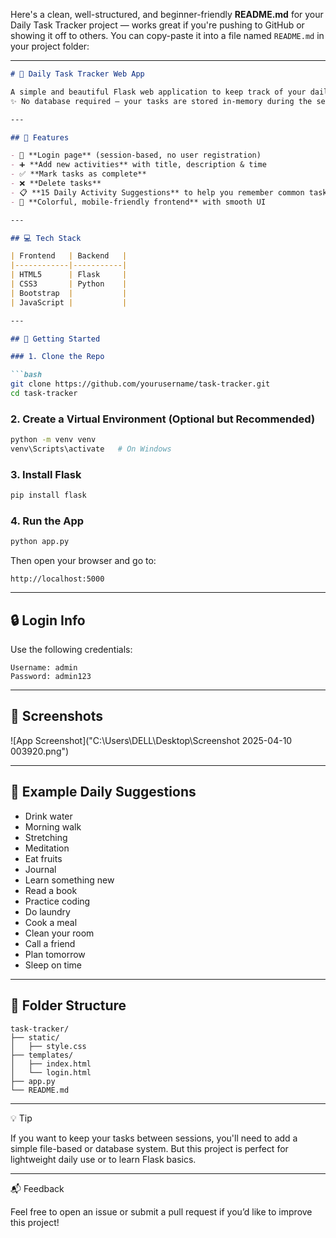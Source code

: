 Here's a clean, well-structured, and beginner-friendly **README.md** for your Daily Task Tracker project — works great if you're pushing to GitHub or showing it off to others. You can copy-paste it into a file named `README.md` in your project folder:

---

```markdown
# 📝 Daily Task Tracker Web App

A simple and beautiful Flask web application to keep track of your daily activities.  
✨ No database required – your tasks are stored in-memory during the session.

---

## 🌟 Features

- 🔐 **Login page** (session-based, no user registration)
- ➕ **Add new activities** with title, description & time
- ✅ **Mark tasks as complete**
- ❌ **Delete tasks**
- 📋 **15 Daily Activity Suggestions** to help you remember common tasks
- 🎨 **Colorful, mobile-friendly frontend** with smooth UI

---

## 💻 Tech Stack

| Frontend   | Backend   |
|------------|-----------|
| HTML5      | Flask     |
| CSS3       | Python    |
| Bootstrap  |           |
| JavaScript |           |

---

## 🚀 Getting Started

### 1. Clone the Repo

```bash
git clone https://github.com/yourusername/task-tracker.git
cd task-tracker
```

### 2. Create a Virtual Environment (Optional but Recommended)

```bash
python -m venv venv
venv\Scripts\activate   # On Windows
```

### 3. Install Flask

```bash
pip install flask
```

### 4. Run the App

```bash
python app.py
```

Then open your browser and go to:

```
http://localhost:5000
```

---

## 🔒 Login Info

Use the following credentials:

```
Username: admin
Password: admin123
```

---

## 📸 Screenshots

![App Screenshot]("C:\Users\DELL\Desktop\Screenshot 2025-04-10 003920.png")

---

## 📝 Example Daily Suggestions

- Drink water
- Morning walk
- Stretching
- Meditation
- Eat fruits
- Journal
- Learn something new
- Read a book
- Practice coding
- Do laundry
- Cook a meal
- Clean your room
- Call a friend
- Plan tomorrow
- Sleep on time

---

## 📂 Folder Structure

```
task-tracker/
├── static/
│   ├── style.css
├── templates/
│   ├── index.html
│   └── login.html
├── app.py
└── README.md
```

---

💡 Tip

If you want to keep your tasks between sessions, you'll need to add a simple file-based or database system. But this project is perfect for lightweight daily use or to learn Flask basics.

---

📬 Feedback

Feel free to open an issue or submit a pull request if you’d like to improve this project!
